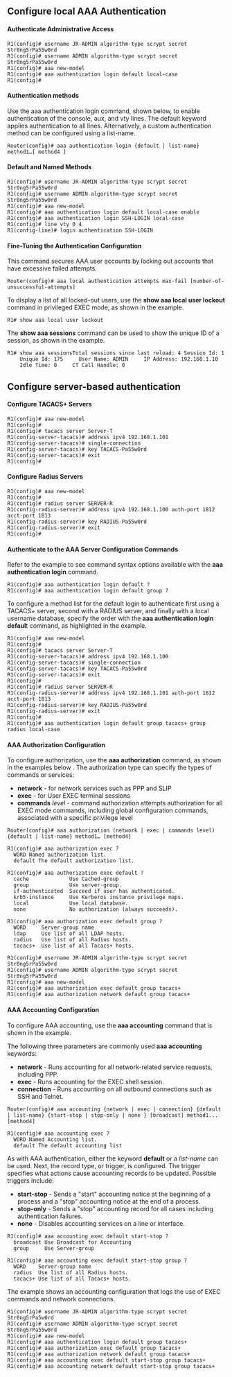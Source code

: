 ## Configure local AAA Authentication
#### Authenticate Administrative Access
```
R1(config)# username JR-ADMIN algorithm-type scrypt secret Str0ng5rPa55w0rd
R1(config)# username ADMIN algorithm-type scrypt secret Str0ng5rPa55w0rd  
R1(config)# aaa new-model
R1(config)# aaa authentication login default local-case
R1(config)#
```
#### Authentication methods
Use the aaa authentication login command, shown below, to enable authentication of the console, aux, and vty lines. The default keyword applies authentication to all lines. Alternatively, a custom authentication method can be configured using a list-name.
```
Router(config)# aaa authentication login {default | list-name} method1…[ method4 ]
```
#### Default and Named Methods
```
R1(config)# username JR-ADMIN algorithm-type scrypt secret Str0ng5rPa55w0rd
R1(config)# username ADMIN algorithm-type scrypt secret Str0ng5rPa55w0rd
R1(config)# aaa new-model
R1(config)# aaa authentication login default local-case enable
R1(config)# aaa authentication login SSH-LOGIN local-case
R1(config)# line vty 0 4
R1(config-line)# login authentication SSH-LOGIN
```
#### Fine-Tuning the Authentication Configuration
This command secures AAA user accounts by locking out accounts that have excessive failed attempts.
```
Router(config)# aaa local authentication attempts max-fail [number-of-unsuccessful-attempts]
```

To display a list of all locked-out users, use the **show aaa local user lockout** command in privileged EXEC mode, as shown in the example.
```
R1# show aaa local user lockout
```

The **show aaa sessions** command can be used to show the unique ID of a session, as shown in the example.
```
R1# show aaa sessionsTotal sessions since last reload: 4 Session Id: 1     Unique Id: 175     User Name: ADMIN     IP Address: 192.168.1.10     Idle Time: 0     CT Call Handle: 0
```
## Configure server-based authentication
#### Configure TACACS+ Servers
```
R1(config)# aaa new-model
R1(config)#
R1(config)# tacacs server Server-T
R1(config-server-tacacs)# address ipv4 192.168.1.101
R1(config-server-tacacs)# single-connection
R1(config-server-tacacs)# key TACACS-Pa55w0rd
R1(config-server-tacacs)# exit
R1(config)#
```
#### Configure Radius Servers
```
R1(config)# aaa new-model
R1(config)#
R1(config)# radius server SERVER-R
R1(config-radius-server)# address ipv4 192.168.1.100 auth-port 1812 acct-port 1813
R1(config-radius-server)# key RADIUS-Pa55w0rd
R1(config-radius-server)# exit
R1(config)#
```
#### Authenticate to the AAA Server Configuration Commands
Refer to the example to see command syntax options available with the **aaa authentication login** command.
```
R1(config)# aaa authentication login default ?
R1(config)# aaa authentication login default group ?
```

To configure a method list for the default login to authenticate first using a TACACS+ server, second with a RADIUS server, and finally with a local username database, specify the order with the **aaa authentication login defaul**t command, as highlighted in the example.
```
R1(config)# aaa new-model
R1(config)#
R1(config)# tacacs server Server-T
R1(config-server-tacacs)# address ipv4 192.168.1.100
R1(config-server-tacacs)# single-connection
R1(config-server-tacacs)# key TACACS-Pa55w0rd
R1(config-server-tacacs)# exit
R1(config)#
R1(config)# radius server SERVER-R
R1(config-radius-server)# address ipv4 192.168.1.101 auth-port 1812 acct-port 1813
R1(config-radius-server)# key RADIUS-Pa55w0rd
R1(config-radius-server)# exit
R1(config)#
R1(config)# aaa authentication login default group tacacs+ group radius local-case
```

#### AAA Authorization Configuration
To configure authorization, use the **aaa authorization** command, as shown in the examples below . The authorization type can specify the types of commands or services:

- **network** - for network services such as PPP and SLIP
- **exec** - for User EXEC terminal sessions
- **commands** _level_ - command authorization attempts authorization for all EXEC mode commands, including global configuration commands, associated with a specific privilege level

```
Router(config)# aaa authorization (network | exec | commands level) {default | list-name} method1… [method4]
```

```
R1(config)# aaa authorization exec ?
  WORD Named authorization list.
  default The default authorization list.

R1(config)# aaa authorization exec default ?
  cache             Use Cached-group
  group             Use server-group.
  if-authenticated  Succeed if user has authenticated.
  krb5-instance     Use Kerberos instance privilege maps.
  local             Use local database.
  none              No authorization (always succeeds).
 
R1(config)# aaa authorization exec default group ?
  WORD     Server-group name
  ldap     Use list of all LDAP hosts.
  radius   Use list of all Radius hosts.
  tacacs+  Use list of all Tacacs+ hosts.
```

```
R1(config)# username JR-ADMIN algorithm-type scrypt secret Str0ng5rPa55w0rd
R1(config)# username ADMIN algorithm-type scrypt secret Str0ng5rPa55w0rd
R1(config)# aaa new-model
R1(config)# aaa authorization exec default group tacacs+
R1(config)# aaa authorization network default group tacacs+
```

#### AAA Accounting Configuration
To configure AAA accounting, use the **aaa accounting** command that is shown in the example.

The following three parameters are commonly used **aaa accounting** keywords:
- **network** - Runs accounting for all network-related service requests, including PPP.
- **exec** - Runs accounting for the EXEC shell session.
- **connection** - Runs accounting on all outbound connections such as SSH and Telnet.

```
Router(config)# aaa accounting {network | exec | connection} {default | list-name} {start-stop | stop-only | none } [broadcast] method1...[method4]

R1(config)# aaa accounting exec ?
  WORD Named Accounting list.
  default The default accounting list
```

As with AAA authentication, either the keyword **default** or a _list-name_ can be used.
Next, the record type, or trigger, is configured. The trigger specifies what actions cause accounting records to be updated. Possible triggers include:
- **start-stop** - Sends a "start" accounting notice at the beginning of a process and a "stop" accounting notice at the end of a process.
- **stop-only** - Sends a "stop" accounting record for all cases including authentication failures.
- **none** - Disables accounting services on a line or interface.
```
R1(config)# aaa accounting exec default start-stop ?
  broadcast Use Broadcast for Accounting
  group     Use Server-group
 
R1(config)# aaa accounting exec default start-stop group ?
  WORD    Server-group name
  radius  Use list of all Radius hosts.
  tacacs+ Use list of all Tacacs+ hosts.
```

The example shows an accounting configuration that logs the use of EXEC commands and network connections.
```
R1(config)# username JR-ADMIN algorithm-type scrypt secret Str0ng5rPa5w0rd
R1(config)# username ADMIN algorithm-type scrypt secret Str0ng5rPa55w0rd
R1(config)# aaa new-model
R1(config)# aaa authentication login default group tacacs+
R1(config)# aaa authorization exec default group tacacs+
R1(config)# aaa authorization network default group tacacs+
R1(config)# aaa accounting exec default start-stop group tacacs+
R1(config)# aaa accounting network default start-stop group tacacs+
```









